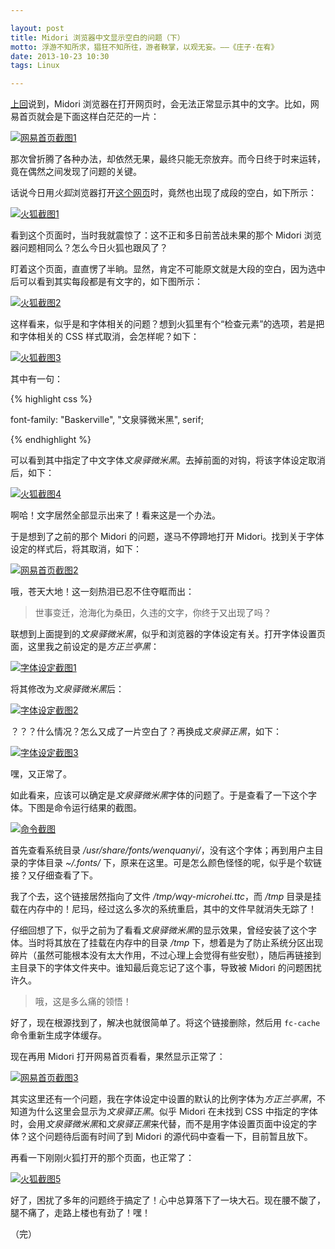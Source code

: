 ```yaml
---

layout: post
title: Midori 浏览器中文显示空白的问题（下）
motto: 浮游不知所求，猖狂不知所往，游者鞅掌，以观无妄。——《庄子·在宥》
date: 2013-10-23 10:30
tags: Linux

---
```


[上回][ref-1]说到，Midori 浏览器在打开网页时，会无法正常显示其中的文字。比如，网易首页就会是下面这样白茫茫的一片：

<!-- more -->

[![网易首页截图1][pic-01]][pic-01]

那次曾折腾了各种办法，却依然无果，最终只能无奈放弃。而今日终于时来运转，竟在偶然之间发现了问题的关键。

话说今日用*火狐*浏览器打开[这个网页][ref-2]时，竟然也出现了成段的空白，如下所示：

[![火狐截图1][pic-06]][pic-06]

看到这个页面时，当时我就震惊了：这不正和多日前苦战未果的那个 Midori 浏览器问题相同么？怎么今日火狐也跟风了？

盯着这个页面，直直愣了半晌。显然，肯定不可能原文就是大段的空白，因为选中后可以看到其实每段都是有文字的，如下图所示：

[![火狐截图2][pic-07]][pic-07]

这样看来，似乎是和字体相关的问题？想到火狐里有个“检查元素”的选项，若是把和字体相关的 CSS 样式取消，会怎样呢？如下：

[![火狐截图3][pic-08]][pic-08]

其中有一句：

{% highlight css %}

font-family: "Baskerville", "文泉驿微米黑", serif;

{% endhighlight %}

可以看到其中指定了中文字体*文泉驿微米黑*。去掉前面的对钩，将该字体设定取消后，如下：

[![火狐截图4][pic-09]][pic-09]

啊哈！文字居然全部显示出来了！看来这是一个办法。

于是想到了之前的那个 Midori 的问题，遂马不停蹄地打开 Midori。找到关于字体设定的样式后，将其取消，如下：

[![网易首页截图2][pic-02]][pic-02]

哦，苍天大地！这一刻热泪已忍不住夺眶而出：

> 世事变迁，沧海化为桑田，久违的文字，你终于又出现了吗？

联想到上面提到的*文泉驿微米黑*，似乎和浏览器的字体设定有关。打开字体设置页面，这里我之前设定的是*方正兰亭黑*：

[![字体设定截图1][pic-03]][pic-03]

将其修改为*文泉驿微米黑*后：

[![字体设定截图2][pic-04]][pic-04]

？？？什么情况？怎么又成了一片空白了？再换成*文泉驿正黑*，如下：

[![字体设定截图3][pic-05]][pic-05]

嘿，又正常了。

如此看来，应该可以确定是*文泉驿微米黑*字体的问题了。于是查看了一下这个字体。下图是命令运行结果的截图。

[![命令截图][pic-10]][pic-10]

首先查看系统目录 */usr/share/fonts/wenquanyi/*，没有这个字体；再到用户主目录的字体目录 *~/.fonts/* 下，原来在这里。可是怎么颜色怪怪的呢，似乎是个软链接？又仔细查看了下。

我了个去，这个链接居然指向了文件 */tmp/wqy-microhei.ttc*，而 */tmp* 目录是挂载在内存中的！尼玛，经过这么多次的系统重启，其中的文件早就消失无踪了！

仔细回想了下，似乎之前为了看看*文泉驿微米黑*的显示效果，曾经安装了这个字体。当时将其放在了挂载在内存中的目录 */tmp* 下，想着是为了防止系统分区出现碎片（虽然可能根本没有太大作用，不过心理上会觉得有些安慰），随后再链接到主目录下的字体文件夹中。谁知最后竟忘记了这个事，导致被 Midori 的问题困扰许久。

> 哦，这是多么痛的领悟！

好了，现在根源找到了，解决也就很简单了。将这个链接删除，然后用 `fc-cache` 命令重新生成字体缓存。

现在再用 Midori 打开网易首页看看，果然显示正常了：

[![网易首页截图3][pic-11]][pic-11]

其实这里还有一个问题，我在字体设定中设置的默认的比例字体为*方正兰亭黑*，不知道为什么这里会显示为*文泉驿正黑*。似乎 Midori 在未找到 CSS 中指定的字体时，会用*文泉驿微米黑*和*文泉驿正黑*来代替，而不是用字体设置页面中设定的字体？这个问题待后面有时间了到 Midori 的源代码中查看一下，目前暂且放下。

再看一下刚刚火狐打开的那个页面，也正常了：

[![火狐截图5][pic-12]][pic-12]

好了，困扰了多年的问题终于搞定了！心中总算落下了一块大石。现在腰不酸了，腿不痛了，走路上楼也有劲了！嘿！

（完）

[pic-01]: https://ucry3q.bay.livefilestore.com/y2pc9i_6hSdrxYwJtQ8eyIKy9ryAXjaqGS88vJEnUDDFAAvBhGXc5H9ZKei6fuJk2DRKRAogtThYXl1GLqWkZU80T8YHZMQwu9oMTNDrQQehto/2013-10-21.01.png?psid=1
[pic-02]: https://ucry3q.bay.livefilestore.com/y2p9Ct-vpWlLKnG6I1abZBpTQ6fHeckGyuVO5m_rujt8UZcxWgnI5cRUb7oG2Q-HsQEY7JA4Vk4CIotVYY70IgB4gzkrzSLU7IHT-WCH3Qq60c/2013-10-21.02.png?psid=1
[pic-03]: https://ucry3q.bay.livefilestore.com/y2p9dzBBt8dv0TtrnTTkzkphUTiRaI4YNHqqIkWLy33u3t4ubDzjmY0PhoPurBvY9HPDHoBWLeXda1K8Ks-2FIn92K5M3XpnvRSa9deHsf5Y3E/2013-10-21.03.png?psid=1
[pic-04]: https://ucry3q.bay.livefilestore.com/y2pwUKALY3zeQPqu4MVI4Iev3O3lXWCJXXnh_1iy-jxNAV0rVXP6dMWxS7wCfVOrQwu5sKb17HNmmYLVQ5bV3U7QosFBLOh_sUq23vq8HmMA8o/2013-10-21.04.png?psid=1
[pic-05]: https://ucry3q.bay.livefilestore.com/y2ptCUjuCXuSWisZJNDlCRgxAPDkLakVX9BluHFTT7HUhDScRmQkhhzWhHNEQ3VNqZ--XFizk7cXF6GYXZf04k5hhKAwHuxcoFRbpPJ0kxpC6s/2013-10-21.05.png?psid=1
[pic-06]: https://ucry3q.bay.livefilestore.com/y2pmnJ9ehI2JvJGgUfWL48tR82NCCISB5fvNHY06JEL0lLEwXtYxAIsHR-edu70wTF5Rdpl2WSCSeM3Zcqm8Dv8yt3sGKE55a6GU-dvDGdWbL8/2013-10-21.06.png?psid=1
[pic-07]: https://ucry3q.bay.livefilestore.com/y2pDzMGfN7hhUtNiAQaIj6cw-t4FkhV3msFruDKTh6fmoKwrJBZAt0Z5OI5aGsLP0Fa3FVvLwn7zsF81CH7fPlZD9WzxXQ9pcgpS2rC-NAoHl4/2013-10-21.07.png?psid=1
[pic-08]: https://ucry3q.bay.livefilestore.com/y2p0SAHvewc6AvXtKLgq5EarIljKexXLcQ4PwjZm9u1AIokbybbw_Wdnn8vNQB7d0aXV1iED5Q_Yf_0YyDzlj-cy5Oqpw__qMUCe4dCgUYGyvA/2013-10-21.08.png?psid=1
[pic-09]: https://ucry3q.bay.livefilestore.com/y2pzesz_8ZMQ6xPu5TndtxTMaS1ZNbQZs_BNxMxXknIAsHb-46ZKgS8Q5dN1G0K-rus_HZdZbDc6zlqrUbn8BGMUigdiMGXdmNtb7t7PsUdbOY/2013-10-21.09.png?psid=1
[pic-10]: https://ucry3q.bay.livefilestore.com/y2pZq8JVGKEYYLmqTcoSNJW0BlKru7WNuNs_Sjd9-jaB8MgyyD6s_VtPwvMW8bZ2H4GASm6IsFRXcnWhV-M2tw2RrE-M8XhJ4ow62EGRulIcbI/2013-10-21.10.png?psid=1
[pic-11]: https://ucry3q.bay.livefilestore.com/y2pxCRLbc9eV-UvDoWLGb_bPcfH1LvQI5S6CnO70JSm0kHFFOlfqzHkjp5XE92xVBjWe_-XCLKKOMpDkbewnNJ7m9En9SDkNS4sy1t29keQ0d4/2013-10-21.11.png?psid=1
[pic-12]: https://ucry3q.bay.livefilestore.com/y2pFdYx8hebsII9iN1aoZj2_UEGJkfXUvxymNG15s4EgQUoelh5BQ0d7glhjBjOnoEwhnIqzLP_k-3m54Lc0UVPf_13STjrzXe9ovg4K_7SNGA/2013-10-21.12.png?psid=1

[ref-1]: /blog/2013/10/21/midori-display-problem-p1
[ref-2]: http://yanping.me/cn
